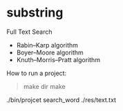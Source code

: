 # substring

Full Text Search<br>

+ Rabin–Karp algorithm
+ Boyer–Moore algorithm
+ Knuth–Morris–Pratt algorithm

How to run a project:<br>

> make dir
> make

./bin/projcet search_word ./res/text.txt <br>
